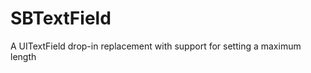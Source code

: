 SBTextField
===========

A UITextField drop-in replacement with support for setting a maximum length
